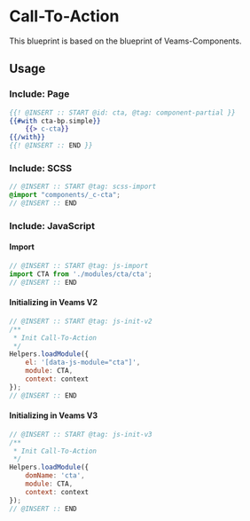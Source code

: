 # Call-To-Action

This blueprint is based on the blueprint of Veams-Components.

## Usage

### Include: Page

``` hbs
{{! @INSERT :: START @id: cta, @tag: component-partial }}
{{#with cta-bp.simple}}
	{{> c-cta}}
{{/with}}
{{! @INSERT :: END }}
```

### Include: SCSS

``` scss
// @INSERT :: START @tag: scss-import 
@import "components/_c-cta";
// @INSERT :: END
```

### Include: JavaScript

#### Import
``` js
// @INSERT :: START @tag: js-import 
import CTA from './modules/cta/cta';
// @INSERT :: END
```

#### Initializing in Veams V2
``` js
// @INSERT :: START @tag: js-init-v2 
/**
 * Init Call-To-Action
 */
Helpers.loadModule({
	el: '[data-js-module="cta"]',
	module: CTA,
	context: context
});
// @INSERT :: END
```

#### Initializing in Veams V3
``` js
// @INSERT :: START @tag: js-init-v3  
/**
 * Init Call-To-Action
 */
Helpers.loadModule({
	domName: 'cta',
	module: CTA,
	context: context
});
// @INSERT :: END
```
